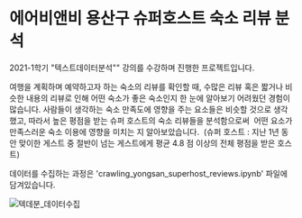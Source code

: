 # 에어비앤비 용산구 슈퍼호스트 숙소 리뷰 분석

2021-1학기 "텍스트데이터분석"" 강의를 수강하며 진행한 프로젝트입니다.

여행을 계획하며 예약하고자 하는 숙소의 리뷰를 확인할 때,
수많은 리뷰 혹은 짧거나 비슷한 내용의 리뷰로 인해
어떤 숙소가 좋은 숙소인지 한 눈에 알아보기 어려웠던 경험이 많습니다.
사람들이 생각하는 숙소 만족도에 영향을 주는 요소들은 비슷할 것으로 생각했고,
따라서 높은 평점을 받는 슈퍼 호스트의 숙소 리뷰들을 분석함으로써 
어떤 요소가 만족스러운 숙소 이용에 영향을 미치는 지 알아보았습니다. 
(슈퍼 호스트 : 지난 1년 동안 맞이한 게스트 중 절반이 넘는 게스트에게 평균 4.8 점 이상의 전체 평점을 받은 호스트)


데이터를 수집하는 과정은 'crawling_yongsan_superhost_reviews.ipynb' 파일에 담겨있습니다.

![텍데분_데이터수집](https://user-images.githubusercontent.com/96054450/174315638-c642352c-6397-4948-9ae2-7aea025a4202.png)

